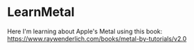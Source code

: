 # LearnMetal
Here I'm learning about Apple's Metal using this book: https://www.raywenderlich.com/books/metal-by-tutorials/v2.0
